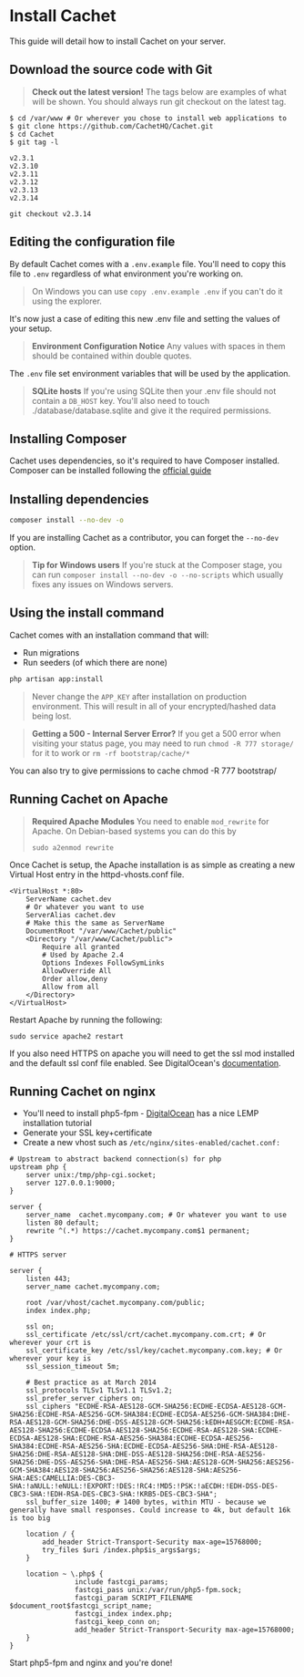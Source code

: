 # Install Cachet

This guide will detail how to install Cachet on your server.

## Download the source code with Git

> **Check out the latest version!**
> The tags below are examples of what will be shown.
> You should always run git checkout on the latest tag.

```
$ cd /var/www # Or wherever you chose to install web applications to
$ git clone https://github.com/CachetHQ/Cachet.git
$ cd Cachet
$ git tag -l

v2.3.1
v2.3.10
v2.3.11
v2.3.12
v2.3.13
v2.3.14

git checkout v2.3.14
```

## Editing the configuration file

By default Cachet comes with a `.env.example` file. You'll need to copy this
file to `.env` regardless of what environment you're working on.

> On Windows you can use `copy .env.example .env` if you can't do it using the
> explorer.

It's now just a case of editing this new .env file and setting the values of your setup.

> **Environment Configuration Notice**
> Any values with spaces in them should be contained within double quotes.

The `.env` file set environment variables that will be used by the application.

> **SQLite hosts**
> If you're using SQLite then your .env file should not contain a
> `DB_HOST` key. You'll also need to touch ./database/database.sqlite
> and give it the required permissions.

## Installing Composer

Cachet uses dependencies, so it's required to have Composer installed.
Composer can be installed following the [official guide][1]

## Installing dependencies

```bash
composer install --no-dev -o
```

If you are installing Cachet as a contributor, you can forget the `--no-dev`
option.

> **Tip for Windows users**
> If you're stuck at the Composer stage, you can run
> `composer install --no-dev -o --no-scripts`
> which usually fixes any issues on Windows servers.

## Using the install command

Cachet comes with an installation command that will:

- Run migrations
- Run seeders (of which there are none)

```bash
php artisan app:install
```

> Never change the `APP_KEY` after installation on production environment.
> This will result in all of your encrypted/hashed data being lost.

> **Getting a 500 - Internal Server Error?**
> If you get a 500 error when visiting your status page, you may need to
> run `chmod -R 777 storage/` for it to work or `rm -rf bootstrap/cache/*`

You can also try to give permissions to cache chmod -R 777 bootstrap/

## Running Cachet on Apache

> **Required Apache Modules**
> You need to enable `mod_rewrite` for Apache. On Debian-based systems you can do this by
>
> `sudo a2enmod rewrite`

Once Cachet is setup, the Apache installation is as simple as creating a
new Virtual Host entry in the httpd-vhosts.conf file.

```
<VirtualHost *:80>
    ServerName cachet.dev
    # Or whatever you want to use
    ServerAlias cachet.dev
    # Make this the same as ServerName
    DocumentRoot "/var/www/Cachet/public"
    <Directory "/var/www/Cachet/public">
        Require all granted
        # Used by Apache 2.4
        Options Indexes FollowSymLinks
        AllowOverride All
        Order allow,deny
        Allow from all
    </Directory>
</VirtualHost>
```

Restart Apache by running the following:

`sudo service apache2 restart`


If you also need HTTPS on apache you will need to get the ssl mod installed
and the default ssl conf file enabled. See DigitalOcean's [documentation][2].

## Running Cachet on nginx

- You'll need to install php5-fpm - [DigitalOcean][3] has a nice LEMP installation tutorial
- Generate your SSL key+certificate
- Create a new vhost such as `/etc/nginx/sites-enabled/cachet.conf:`

```
# Upstream to abstract backend connection(s) for php
upstream php {
    server unix:/tmp/php-cgi.socket;
    server 127.0.0.1:9000;
}

server {
    server_name  cachet.mycompany.com; # Or whatever you want to use
    listen 80 default;
    rewrite ^(.*) https://cachet.mycompany.com$1 permanent;
}

# HTTPS server

server {
    listen 443;
    server_name cachet.mycompany.com;

    root /var/vhost/cachet.mycompany.com/public;
    index index.php;

    ssl on;
    ssl_certificate /etc/ssl/crt/cachet.mycompany.com.crt; # Or wherever your crt is
    ssl_certificate_key /etc/ssl/key/cachet.mycompany.com.key; # Or wherever your key is
    ssl_session_timeout 5m;

    # Best practice as at March 2014
    ssl_protocols TLSv1 TLSv1.1 TLSv1.2;
    ssl_prefer_server_ciphers on;
    ssl_ciphers "ECDHE-RSA-AES128-GCM-SHA256:ECDHE-ECDSA-AES128-GCM-SHA256:ECDHE-RSA-AES256-GCM-SHA384:ECDHE-ECDSA-AES256-GCM-SHA384:DHE-RSA-AES128-GCM-SHA256:DHE-DSS-AES128-GCM-SHA256:kEDH+AESGCM:ECDHE-RSA-AES128-SHA256:ECDHE-ECDSA-AES128-SHA256:ECDHE-RSA-AES128-SHA:ECDHE-ECDSA-AES128-SHA:ECDHE-RSA-AES256-SHA384:ECDHE-ECDSA-AES256-SHA384:ECDHE-RSA-AES256-SHA:ECDHE-ECDSA-AES256-SHA:DHE-RSA-AES128-SHA256:DHE-RSA-AES128-SHA:DHE-DSS-AES128-SHA256:DHE-RSA-AES256-SHA256:DHE-DSS-AES256-SHA:DHE-RSA-AES256-SHA:AES128-GCM-SHA256:AES256-GCM-SHA384:AES128-SHA256:AES256-SHA256:AES128-SHA:AES256-SHA:AES:CAMELLIA:DES-CBC3-SHA:!aNULL:!eNULL:!EXPORT:!DES:!RC4:!MD5:!PSK:!aECDH:!EDH-DSS-DES-CBC3-SHA:!EDH-RSA-DES-CBC3-SHA:!KRB5-DES-CBC3-SHA";
    ssl_buffer_size 1400; # 1400 bytes, within MTU - because we generally have small responses. Could increase to 4k, but default 16k is too big

    location / {
        add_header Strict-Transport-Security max-age=15768000;
        try_files $uri /index.php$is_args$args;
    }

    location ~ \.php$ {
                include fastcgi_params;
                fastcgi_pass unix:/var/run/php5-fpm.sock;
                fastcgi_param SCRIPT_FILENAME $document_root$fastcgi_script_name;
                fastcgi_index index.php;
                fastcgi_keep_conn on;
                add_header Strict-Transport-Security max-age=15768000;
    }
}
```

Start php5-fpm and nginx and you're done!


[1]: https://getcomposer.org/download/
[2]: https://www.digitalocean.com/community/tutorials/how-to-create-a-ssl-certificate-on-apache-for-ubuntu-14-04
[3]: https://www.digitalocean.com/community/tutorials/how-to-install-linux-nginx-mysql-php-lemp-stack-on-ubuntu-12-04


